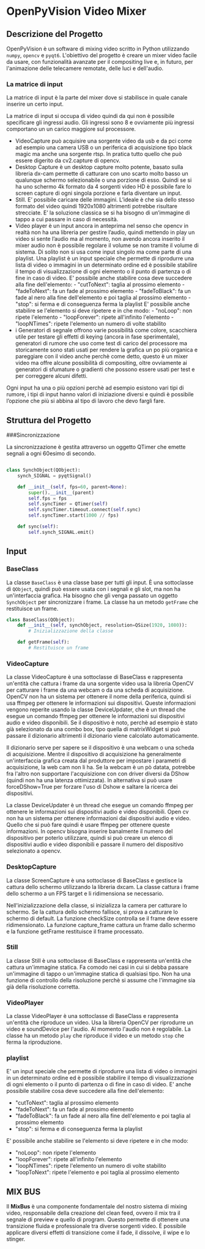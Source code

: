 # OpenPyVision Video Mixer

## Descrizione del Progetto

OpenPyVision è un software di mixing video scritto in Python utilizzando `numpy`, `opencv` e `pyqt6`. L'obiettivo 
del progetto è creare un mixer video facile da usare, con funzionalità avanzate per il compositing live e, in futuro, 
per l'animazione delle telecamere remotate, delle luci e dell'audio.

### La matrice di input
La matrice di input è la parte del mixer dove si stabilisce in quale canale inserire un certo input.

La matrice di input si occupa di video quindi da qui non è possibile specificare gli ingressi audio. Gli ingressi sono 
8 e ovviamente più ingressi comportano un un carico maggiore sul processore. 
 - VideoCapture può acquisire una sorgente video da usb e da pci come ad esempio una camera USB o un periferica 
   di acquisizione tipo black magic ma anche una sorgente rtsp. In pratica tutto quello che può essere digerito 
   da cv2.capture di opencv.
 - Desktop Capture è un desktop capture molto potente, basato sulla libreria dx-cam permette di catturare 
   con uno scarto molto basso un qualunque schermo selezionabile o una porzione di esso. Quindi se si ha uno schermo 
   4k formato da 4 sorgenti video HD è possibile fare lo screen capture di ogni singola porzione e farla diventare un input.
 - Still. E’ possibile caricare delle immagini. L’ideale è che sia dello stesso formato del video quindi 1920x1080 
   altrimenti potrebbe risultare strecciate. E’ la soluzione classica se si ha bisogno di un’immagine di tappo 
   a cui passare in caso di necessità.
 - Video player è un input ancora in anteprima nel senso che opencv in realtà non ha una libreria per gestire l’audio, 
    quindi mettendo in play un video si sente l’audio ma al momento, non avendo ancora inserito il mixer audio non 
    è possibile regolare il volume se non tramite il volume di sistema. Di solito non si usa come input singolo ma
    come parte di una playlist. Una playlist è un input speciale che permette di riprodurre una lista di video o immagini
    in un determinato ordine ed è possibile stabilire il tempo di visualizzazione di ogni elemento o il punto di partenza
    o di fine in caso di video. E' possibile anche stabilire cosa deve succedere alla fine dell'elemento:
        - "cutToNext": taglia al prossimo elemento
         - "fadeToNext": fa un fade al prossimo elemento
         - "fadeToBlack": fa un fade al nero alla fine dell'elemento e poi taglia al prossimo elemento
         - "stop": si ferma e di conseguenza ferma la playlist
    E' possibile anche stabilire se l'elemento si deve ripetere e in che modo:
             - "noLoop": non ripete l'elemento
             - "loopForever": ripete all'infinito l'elemento
             - "loopNTimes": ripete l'elemento un numero di volte stabilito
 - i Generatori di segnale offrono varie possibilità come colore, scacchiera utile per testare gli effetti di keying 
   (ancora in fase sperimentale), generatori di rumore che uso come test di carico del processore ma storicamente 
   sono stati usati per rendere la grafica un po più organica e pareggiare con il video anche perchè come detto, 
 questo è un mixer video ma offre alcune possibilità di compositing, oltre ovviamente ai generatori di sfumature 
 o gradienti che possono essere usati per test e per correggere alcuni difetti.

Ogni input ha una o più opzioni perchè ad esempio esistono vari tipi di rumore, i tipi di input hanno valori di 
iniziazione diversi e quindi è possibile l’opzione che più si abbina al tipo di lavoro che devo fargli fare.

## Struttura del Progetto


###Sincronizzazione

La sincronizzazione è gestita attraverso un oggetto QTimer che emette segnali a ogni 60esimo di secondo.
    
```python

class SynchObject(QObject):
    synch_SIGNAL = pyqtSignal()

    def __init__(self, fps=60, parent=None):
        super().__init__(parent)
        self.fps = fps
        self.syncTimer = QTimer(self)
        self.syncTimer.timeout.connect(self.sync)
        self.syncTimer.start(1000 // fps)

    def sync(self):
        self.synch_SIGNAL.emit()
```

## Input 

### BaseClass

La classe `BaseClass` è una classe base per tutti gli input. È una sottoclasse di `QObject`, quindi può essere 
usata con i segnali e gli slot, ma non ha un'interfaccia grafica. Ha bisogno che gli venga passato un oggetto
`SynchObject` per sincronizzare i frame. La classe ha un metodo `getFrame` che restituisce un frame.



```python
class BaseClass(QObject):
    def __init__(self, synchObject, resolution=QSize(1920, 1080)):
        # Inizializzazione della classe

    def getFrame(self):
        # Restituisce un frame
```

### VideoCapture

La classe VideoCapture è una sottoclasse di BaseClass e rappresenta un'entità che cattura i frame da una sorgente video
usa la libreria OpenCV per catturare i frame da una webcam o da una scheda di acquisizione. OpenCV non ha un sistema per
ottenere il nome della periferica, quindi si usa ffmpeg per ottenere le informazioni sui dispositivi. Queste informazioni 
vengono reperite usando la classe DeviceUpdater, che è un thread che esegue un comando ffmpeg per ottenere le informazioni
sui dispositivi audio e video disponibili. Se il dispositivo è noto, perchè ad esempio è stato già selezionato da una combo
box, tipo quella di matrixWidget si può passare il dizionario altrimenti il dizionario viene calcolato automaticamente.

Il dizionario serve per sapere se il dispositivo è una webcam o una scheda di acquisizione. Mentre il dispositivo di 
acquisizione ha generalmente un'interfaccia grafica creata dal produttore per impostare i parametri di acquisizione,
la web cam non li ha. Se la webcam è un pò datata, potrebbe fra l'altro non supportare l'acquisizione con con driver
diversi da DShow (quindi non ha una latenza ottimizzata). In alternativa si può usare forceDShow=True per forzare l'uso 
di Dshow e saltare la ricerca dei dispositivi.

La classe DeviceUpdater è un thread che esegue un comando ffmpeg per ottenere le informazioni sui
dispositivi audio e video disponibili. Open cv non ha un sistema per ottenere informazioni dai dispositivi audio e video. 
Quello che si può fare quindi è usare ffmpeg per ottenere queste informazioni. In opencv bisogna inserire banalmente 
il numero del dispositivo per poterlo utilizzare, quindi si può creare un elenco di dispositivi audio e video 
disponibili e passare il numero del dispositivo selezionato a opencv.  

### DesktopCapture

La classe ScreenCapture è una sottoclasse di BaseClass e gestisce la cattura dello schermo utilizzando la libreria 
dxcam. La classe cattura i frame dello schermo a un FPS target e li ridimensiona se necessario.

Nell'inizializzazione della classe, si inizializza la camera per catturare lo schermo. Se la cattura dello schermo
fallisce, si prova a catturare lo schermo di default. La funzione checkSize controlla se il frame deve essere ridimensionato.
La funzione capture_frame cattura un frame dallo schermo e la funzione getFrame restituisce il frame processato.

### Still

La classe Still è una sottoclasse di BaseClass e rappresenta un'entità che cattura un'immagine statica. Fa comodo nei casi
in cui si debba passare un'immagine di tappo o un'immagine statica di qualsiasi tipo. Non ha una funzione di controllo
della risoluzione perchè si assume che l'immagine sia già della risoluzione corretta.

### VideoPlayer

La classe VideoPlayer è una sottoclasse di BaseClass e rappresenta un'entità che riproduce un video. Usa la libreria
OpenCV per riprodurre un video e soundDevice per l'audio. Al momento l'audio non è regolabile. 
La classe ha un metodo `play` che riproduce il video e un metodo `stop` che ferma la riproduzione.

### playlist
E' un input speciale che permette di riprodurre una lista di video o immagini in un determinato ordine ed è possibile
stabilire il tempo di visualizzazione di ogni elemento o il punto di partenza o di fine in caso di video. 
E' anche possibile stabilire cosa deve succedere alla fine dell'elemento: 

 - "cutToNext": taglia al prossimo elemento
 - "fadeToNext": fa un fade al prossimo elemento
 - "fadeToBlack": fa un fade al nero alla fine dell'elemento e poi taglia al prossimo elemento
 - "stop": si ferma e di conseguenza ferma la playlist

E' possibile anche stabilire se l'elemento si deve ripetere e in che modo:
    
 - "noLoop": non ripete l'elemento
 - "loopForever": ripete all'infinito l'elemento
 - "loopNTimes": ripete l'elemento un numero di volte stabilito
 - "loopToNext": ripete l'elemento e poi taglia al prossimo elemento
   


## MIX BUS
Il **MixBus** è una componente fondamentale del nostro sistema di mixing video, responsabile della creazione del clean feed, 
ovvero il mix tra il segnale di preview e quello di program. Questo permette di ottenere una transizione fluida e 
professionale tra diverse sorgenti video. È possibile applicare diversi effetti di transizione come il fade, il dissolve, 
il wipe e lo stinger.


